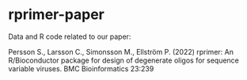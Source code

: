 # rprimer-paper
Data and R code related to our paper:

Persson S., Larsson C., Simonsson M., Ellström P. (2022) rprimer: An R/Bioconductor package for design of degenerate oligos for sequence variable viruses. BMC Bioinformatics 23:239
